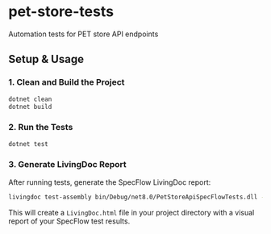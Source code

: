 
# pet-store-tests
Automation tests for PET store API endpoints

## Setup & Usage

### 1. Clean and Build the Project
```sh
dotnet clean
dotnet build
```

### 2. Run the Tests
```sh
dotnet test
```

### 3. Generate LivingDoc Report
After running tests, generate the SpecFlow LivingDoc report:
```sh
livingdoc test-assembly bin/Debug/net8.0/PetStoreApiSpecFlowTests.dll -t bin/Debug/net8.0/TestExecution.json
```
This will create a `LivingDoc.html` file in your project directory with a visual report of your SpecFlow test results.
